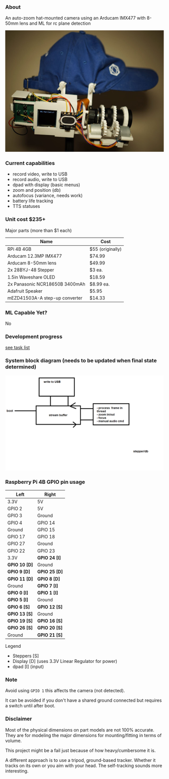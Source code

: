 ### About

An auto-zoom hat-mounted camera using an Arducam IMX477 with 8-50mm lens and ML for rc plane detection

<img src="ml-hat-cam-v1.JPG"/>

### Current capabilities
- record video, write to USB
- record audio, write to USB
- dpad with display (basic menus)
- zoom and position (db)
- autofocus (variance, needs work)
- battery life tracking
- TTS statuses

### Unit cost $235+

Major parts (more than $1 each)

| Name                           | Cost             |
| ------------------------------ | ---------------- |
| RPi 4B 4GB                     | $55 (originally) |
| Arducam 12.3MP IMX477          | $74.99           |
| Arducam 8-50mm lens            | $49.99           |
| 2x 28BYJ-48 Stepper            | $3 ea.           |
| 1.5in Waveshare OLED           | $18.59           |
| 2x Panasonic NCR18650B 3400mAh | $8.99 ea.        |
| Adafruit Speaker               | $5.95            |
| mEZD41503A-A step-up converter | $14.33           |

### ML Capable Yet?

No

### Development progress

[see task list](/tasks.md)

### System block diagram (needs to be updated when final state determined)
<img src="ml-hat-cam-system-diagram-wip.png"/>

### Raspberry Pi 4B GPIO pin usage

| Left            | Right           |
| --------------- | --------------- |
| 3.3V            | 5V              |
| GPIO 2          | 5V              |
| GPIO 3          | Ground          |
| GPIO 4          | GPIO 14         |
| Ground          | GPIO 15         |
| GPIO 17         | GPIO 18         |
| GPIO 27         | Ground          |
| GPIO 22         | GPIO 23         |
| 3.3V            | **GPIO 24 [I]** |
| **GPIO 10 [D]** | Ground          |
| **GPIO 9 [D]**  | **GPIO 25 [D]** |
| **GPIO 11 [D]** | **GPIO 8  [D]** |
| Ground          | **GPIO 7  [I]** |
| **GPIO 0  [I]** | **GPIO 1  [I]** |
| **GPIO 5  [I]** | Ground          |
| **GPIO 6  [S]** | **GPIO 12 [S]** |
| **GPIO 13 [S]** | Ground          |
| **GPIO 19 [S]** | **GPIO 16 [S]** |
| **GPIO 26 [S]** | **GPIO 20 [S]** |
| Ground          | **GPIO 21 [S]** |

Legend

- Steppers [S]
- Display [D] (uses 3.3V Linear Regulator for power)
- dpad [I] (input)

### Note

Avoid using `GPIO 1` this affects the camera (not detected).

It can be avoided if you don't have a shared ground connected but requires a switch until after boot.

### Disclaimer

Most of the physical dimensions on part models are not 100% accurate. They are for modeling the major dimensions for mounting/fitting in terms of volume.

This project might be a fail just because of how heavy/cumbersome it is.

A different approach is to use a tripod, ground-based tracker. Whether it tracks on its own or you aim with your head. The self-tracking sounds more interesting.
